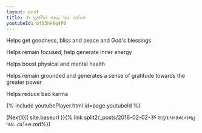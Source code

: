 ```yaml
---
layout: post
title: ૐ પુરુજિતે નમહ ૧૦૮ ટાઈમ્સ
youtubeId: bfD3hH8q4P0
---
```

 
 
Helps get goodness, bliss and peace and God's blessings
 
Helps remain focused, help generate inner energy 
 
Helps boost physical and mental health 
 
Helps remain grounded and generates a sense of gratitude towards the greater power 
 
Helps reduce bad karma
 
 
 
 


{% include youtubePlayer.html id=page.youtubeId %}
 
[Next]({{ site.baseurl }}{% link  split2/_posts/2016-02-02-ૐ શત્રુતાપનાંય નમહ ૧૦૮ ટાઈમ્સ.md%})
 
